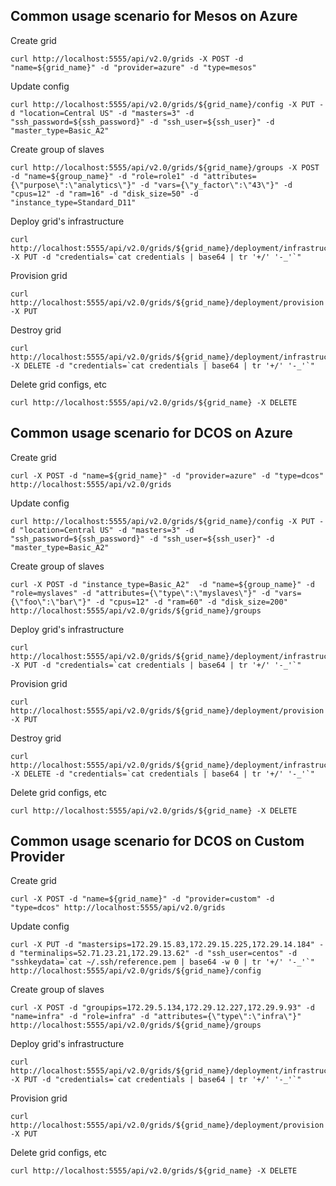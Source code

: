 
Common usage scenario for Mesos on Azure
----------------------------------------

Create grid

```
curl http://localhost:5555/api/v2.0/grids -X POST -d "name=${grid_name}" -d "provider=azure" -d "type=mesos"
```

Update config

```
curl http://localhost:5555/api/v2.0/grids/${grid_name}/config -X PUT -d "location=Central US" -d "masters=3" -d "ssh_password=${ssh_password}" -d "ssh_user=${ssh_user}" -d "master_type=Basic_A2"
```

Create group of slaves

```
curl http://localhost:5555/api/v2.0/grids/${grid_name}/groups -X POST -d "name=${group_name}" -d "role=role1" -d "attributes={\"purpose\":\"analytics\"}" -d "vars={\"y_factor\":\"43\"}" -d "cpus=12" -d "ram=16" -d "disk_size=50" -d "instance_type=Standard_D11"
```

Deploy grid's infrastructure

```
curl http://localhost:5555/api/v2.0/grids/${grid_name}/deployment/infrastructure -X PUT -d "credentials=`cat credentials | base64 | tr '+/' '-_'`"
```

Provision grid

```
curl http://localhost:5555/api/v2.0/grids/${grid_name}/deployment/provision -X PUT
```

Destroy grid

```
curl http://localhost:5555/api/v2.0/grids/${grid_name}/deployment/infrastructure -X DELETE -d "credentials=`cat credentials | base64 | tr '+/' '-_'`"
```

Delete grid configs, etc

```
curl http://localhost:5555/api/v2.0/grids/${grid_name} -X DELETE
```






Common usage scenario for DCOS on Azure
---------------------------------------

Create grid

```
curl -X POST -d "name=${grid_name}" -d "provider=azure" -d "type=dcos" http://localhost:5555/api/v2.0/grids
```

Update config

```
curl http://localhost:5555/api/v2.0/grids/${grid_name}/config -X PUT -d "location=Central US" -d "masters=3" -d "ssh_password=${ssh_password}" -d "ssh_user=${ssh_user}" -d "master_type=Basic_A2"
```

Create group of slaves

```
curl -X POST -d "instance_type=Basic_A2"  -d "name=${group_name}" -d "role=myslaves" -d "attributes={\"type\":\"myslaves\"}" -d "vars={\"foo\":\"bar\"}" -d "cpus=12" -d "ram=60" -d "disk_size=200" http://localhost:5555/api/v2.0/grids/${grid_name}/groups
```

Deploy grid's infrastructure

```
curl http://localhost:5555/api/v2.0/grids/${grid_name}/deployment/infrastructure -X PUT -d "credentials=`cat credentials | base64 | tr '+/' '-_'`"
```

Provision grid

```
curl http://localhost:5555/api/v2.0/grids/${grid_name}/deployment/provision -X PUT
```

Destroy grid

```
curl http://localhost:5555/api/v2.0/grids/${grid_name}/deployment/infrastructure -X DELETE -d "credentials=`cat credentials | base64 | tr '+/' '-_'`"
```

Delete grid configs, etc

```
curl http://localhost:5555/api/v2.0/grids/${grid_name} -X DELETE
```

Common usage scenario for DCOS on Custom Provider
-------------------------------------------------

Create grid

```
curl -X POST -d "name=${grid_name}" -d "provider=custom" -d "type=dcos" http://localhost:5555/api/v2.0/grids
```

Update config

```
curl -X PUT -d "mastersips=172.29.15.83,172.29.15.225,172.29.14.184" -d "terminalips=52.71.23.21,172.29.13.62" -d "ssh_user=centos" -d "sshkeydata=`cat ~/.ssh/reference.pem | base64 -w 0 | tr '+/' '-_'`" http://localhost:5555/api/v2.0/grids/${grid_name}/config
```

Create group of slaves

```
curl -X POST -d "groupips=172.29.5.134,172.29.12.227,172.29.9.93" -d "name=infra" -d "role=infra" -d "attributes={\"type\":\"infra\"}" http://localhost:5555/api/v2.0/grids/${grid_name}/groups
```

Deploy grid's infrastructure

```
curl http://localhost:5555/api/v2.0/grids/${grid_name}/deployment/infrastructure -X PUT -d "credentials=`cat credentials | base64 | tr '+/' '-_'`"
```

Provision grid

```
curl http://localhost:5555/api/v2.0/grids/${grid_name}/deployment/provision -X PUT
```

Delete grid configs, etc

```
curl http://localhost:5555/api/v2.0/grids/${grid_name} -X DELETE
```
